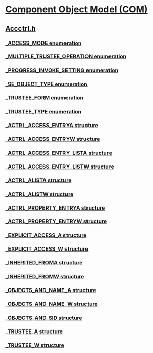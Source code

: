 # [Component Object Model (COM)](../_com/index.md)
## [Accctrl.h](index.md)
### [_ACCESS_MODE enumeration](../accctrl/ne-accctrl-_access_mode.md)
### [_MULTIPLE_TRUSTEE_OPERATION enumeration](../accctrl/ne-accctrl-_multiple_trustee_operation.md)
### [_PROGRESS_INVOKE_SETTING enumeration](../accctrl/ne-accctrl-_progress_invoke_setting.md)
### [_SE_OBJECT_TYPE enumeration](../accctrl/ne-accctrl-_se_object_type.md)
### [_TRUSTEE_FORM enumeration](../accctrl/ne-accctrl-_trustee_form.md)
### [_TRUSTEE_TYPE enumeration](../accctrl/ne-accctrl-_trustee_type.md)
### [_ACTRL_ACCESS_ENTRYA structure](../accctrl/ns-accctrl-_actrl_access_entrya.md)
### [_ACTRL_ACCESS_ENTRYW structure](../accctrl/ns-accctrl-_actrl_access_entryw.md)
### [_ACTRL_ACCESS_ENTRY_LISTA structure](../accctrl/ns-accctrl-_actrl_access_entry_lista.md)
### [_ACTRL_ACCESS_ENTRY_LISTW structure](../accctrl/ns-accctrl-_actrl_access_entry_listw.md)
### [_ACTRL_ALISTA structure](../accctrl/ns-accctrl-_actrl_alista.md)
### [_ACTRL_ALISTW structure](../accctrl/ns-accctrl-_actrl_alistw.md)
### [_ACTRL_PROPERTY_ENTRYA structure](../accctrl/ns-accctrl-_actrl_property_entrya.md)
### [_ACTRL_PROPERTY_ENTRYW structure](../accctrl/ns-accctrl-_actrl_property_entryw.md)
### [_EXPLICIT_ACCESS_A structure](../accctrl/ns-accctrl-_explicit_access_a.md)
### [_EXPLICIT_ACCESS_W structure](../accctrl/ns-accctrl-_explicit_access_w.md)
### [_INHERITED_FROMA structure](../accctrl/ns-accctrl-_inherited_froma.md)
### [_INHERITED_FROMW structure](../accctrl/ns-accctrl-_inherited_fromw.md)
### [_OBJECTS_AND_NAME_A structure](../accctrl/ns-accctrl-_objects_and_name_a.md)
### [_OBJECTS_AND_NAME_W structure](../accctrl/ns-accctrl-_objects_and_name_w.md)
### [_OBJECTS_AND_SID structure](../accctrl/ns-accctrl-_objects_and_sid.md)
### [_TRUSTEE_A structure](../accctrl/ns-accctrl-_trustee_a.md)
### [_TRUSTEE_W structure](../accctrl/ns-accctrl-_trustee_w.md)
